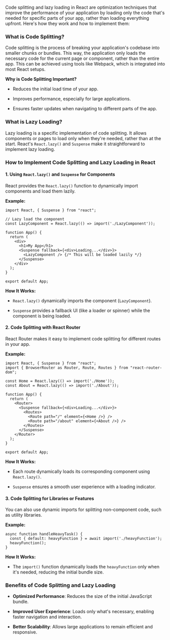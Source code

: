 Code splitting and lazy loading in React are optimization techniques that improve the performance of your application by loading only the code that's needed for specific parts of your app, rather than loading everything upfront. Here's how they work and how to implement them:

### **What is Code Splitting?**

Code splitting is the process of breaking your application's codebase into smaller chunks or bundles. This way, the application only loads the necessary code for the current page or component, rather than the entire app. This can be achieved using tools like Webpack, which is integrated into most React setups.

**Why is Code Splitting Important?**

- Reduces the initial load time of your app.
    
- Improves performance, especially for large applications.
    
- Ensures faster updates when navigating to different parts of the app.

### **What is Lazy Loading?**

Lazy loading is a specific implementation of code splitting. It allows components or pages to load only when they're needed, rather than at the start. React's `React.lazy()` and `Suspense` make it straightforward to implement lazy loading.

### **How to Implement Code Splitting and Lazy Loading in React**

#### 1. **Using** `React.lazy()` **and** `Suspense` **for Components**

React provides the `React.lazy()` function to dynamically import components and load them lazily.

**Example:**

```
import React, { Suspense } from "react";

// Lazy load the component
const LazyComponent = React.lazy(() => import('./LazyComponent'));

function App() {
  return (
    <div>
      <h1>My App</h1>
      <Suspense fallback={<div>Loading...</div>}>
        <LazyComponent /> {/* This will be loaded lazily */}
      </Suspense>
    </div>
  );
}

export default App;

```

**How It Works:**

- `React.lazy()` dynamically imports the component (`LazyComponent`).
    
- `Suspense` provides a fallback UI (like a loader or spinner) while the component is being loaded.
    

#### 2. **Code Splitting with React Router**

React Router makes it easy to implement code splitting for different routes in your app.

**Example:**

```
import React, { Suspense } from "react";
import { BrowserRouter as Router, Route, Routes } from "react-router-dom";

const Home = React.lazy(() => import('./Home'));
const About = React.lazy(() => import('./About'));

function App() {
  return (
    <Router>
      <Suspense fallback={<div>Loading...</div>}>
        <Routes>
          <Route path="/" element={<Home />} />
          <Route path="/about" element={<About />} />
        </Routes>
      </Suspense>
    </Router>
  );
}

export default App;

```

**How It Works:**

- Each route dynamically loads its corresponding component using `React.lazy()`.
    
- `Suspense` ensures a smooth user experience with a loading indicator.
    

#### 3. **Code Splitting for Libraries or Features**

You can also use dynamic imports for splitting non-component code, such as utility libraries.

**Example:**

```
async function handleHeavyTask() {
  const { default: heavyFunction } = await import('./heavyFunction');
  heavyFunction();
}
```

**How It Works:**

- The `import()` function dynamically loads the `heavyFunction` only when it's needed, reducing the initial bundle size.
    

### **Benefits of Code Splitting and Lazy Loading**

- **Optimized Performance**: Reduces the size of the initial JavaScript bundle.
    
- **Improved User Experience**: Loads only what's necessary, enabling faster navigation and interaction.
    
- **Better Scalability**: Allows large applications to remain efficient and responsive.
